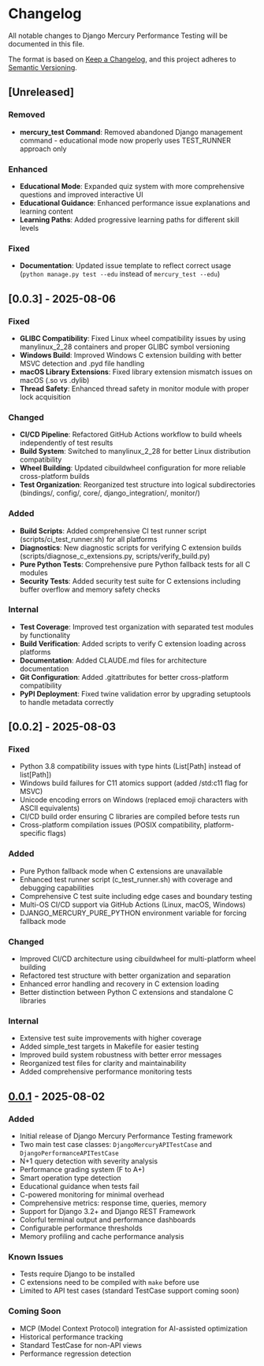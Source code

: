 # Changelog

All notable changes to Django Mercury Performance Testing will be documented in this file.

The format is based on [Keep a Changelog](https://keepachangelog.com/en/1.0.0/),
and this project adheres to [Semantic Versioning](https://semver.org/spec/v2.0.0.html).

## [Unreleased]

### Removed
- **mercury_test Command**: Removed abandoned Django management command - educational mode now properly uses TEST_RUNNER approach only

### Enhanced  
- **Educational Mode**: Expanded quiz system with more comprehensive questions and improved interactive UI
- **Educational Guidance**: Enhanced performance issue explanations and learning content
- **Learning Paths**: Added progressive learning paths for different skill levels

### Fixed
- **Documentation**: Updated issue template to reflect correct usage (`python manage.py test --edu` instead of `mercury_test --edu`)

## [0.0.3] - 2025-08-06

### Fixed
- **GLIBC Compatibility**: Fixed Linux wheel compatibility issues by using manylinux_2_28 containers and proper GLIBC symbol versioning
- **Windows Build**: Improved Windows C extension building with better MSVC detection and .pyd file handling
- **macOS Library Extensions**: Fixed library extension mismatch issues on macOS (.so vs .dylib)
- **Thread Safety**: Enhanced thread safety in monitor module with proper lock acquisition

### Changed
- **CI/CD Pipeline**: Refactored GitHub Actions workflow to build wheels independently of test results
- **Build System**: Switched to manylinux_2_28 for better Linux distribution compatibility
- **Wheel Building**: Updated cibuildwheel configuration for more reliable cross-platform builds
- **Test Organization**: Reorganized test structure into logical subdirectories (bindings/, config/, core/, django_integration/, monitor/)

### Added
- **Build Scripts**: Added comprehensive CI test runner script (scripts/ci_test_runner.sh) for all platforms
- **Diagnostics**: New diagnostic scripts for verifying C extension builds (scripts/diagnose_c_extensions.py, scripts/verify_build.py)
- **Pure Python Tests**: Comprehensive pure Python fallback tests for all C modules
- **Security Tests**: Added security test suite for C extensions including buffer overflow and memory safety checks

### Internal
- **Test Coverage**: Improved test organization with separated test modules by functionality
- **Build Verification**: Added scripts to verify C extension loading across platforms
- **Documentation**: Added CLAUDE.md files for architecture documentation
- **Git Configuration**: Added .gitattributes for better cross-platform compatibility
- **PyPI Deployment**: Fixed twine validation error by upgrading setuptools to handle metadata correctly

## [0.0.2] - 2025-08-03

### Fixed
- Python 3.8 compatibility issues with type hints (List[Path] instead of list[Path])
- Windows build failures for C11 atomics support (added /std:c11 flag for MSVC)
- Unicode encoding errors on Windows (replaced emoji characters with ASCII equivalents)
- CI/CD build order ensuring C libraries are compiled before tests run
- Cross-platform compilation issues (POSIX compatibility, platform-specific flags)

### Added
- Pure Python fallback mode when C extensions are unavailable
- Enhanced test runner script (c_test_runner.sh) with coverage and debugging capabilities
- Comprehensive C test suite including edge cases and boundary testing
- Multi-OS CI/CD support via GitHub Actions (Linux, macOS, Windows)
- DJANGO_MERCURY_PURE_PYTHON environment variable for forcing fallback mode

### Changed
- Improved CI/CD architecture using cibuildwheel for multi-platform wheel building
- Refactored test structure with better organization and separation
- Enhanced error handling and recovery in C extension loading
- Better distinction between Python C extensions and standalone C libraries

### Internal
- Extensive test suite improvements with higher coverage
- Added simple_test targets in Makefile for easier testing
- Improved build system robustness with better error messages
- Reorganized test files for clarity and maintainability
- Added comprehensive performance monitoring tests

## [0.0.1] - 2025-08-02

### Added
- Initial release of Django Mercury Performance Testing framework
- Two main test case classes: `DjangoMercuryAPITestCase` and `DjangoPerformanceAPITestCase`
- N+1 query detection with severity analysis
- Performance grading system (F to A+)
- Smart operation type detection
- Educational guidance when tests fail
- C-powered monitoring for minimal overhead
- Comprehensive metrics: response time, queries, memory
- Support for Django 3.2+ and Django REST Framework
- Colorful terminal output and performance dashboards
- Configurable performance thresholds
- Memory profiling and cache performance analysis

### Known Issues
- Tests require Django to be installed
- C extensions need to be compiled with `make` before use
- Limited to API test cases (standard TestCase support coming soon)

### Coming Soon
- MCP (Model Context Protocol) integration for AI-assisted optimization
- Historical performance tracking
- Standard TestCase for non-API views
- Performance regression detection

[0.0.1]: https://github.com/Django-Mercury/Performance-Testing/releases/tag/v0.0.1